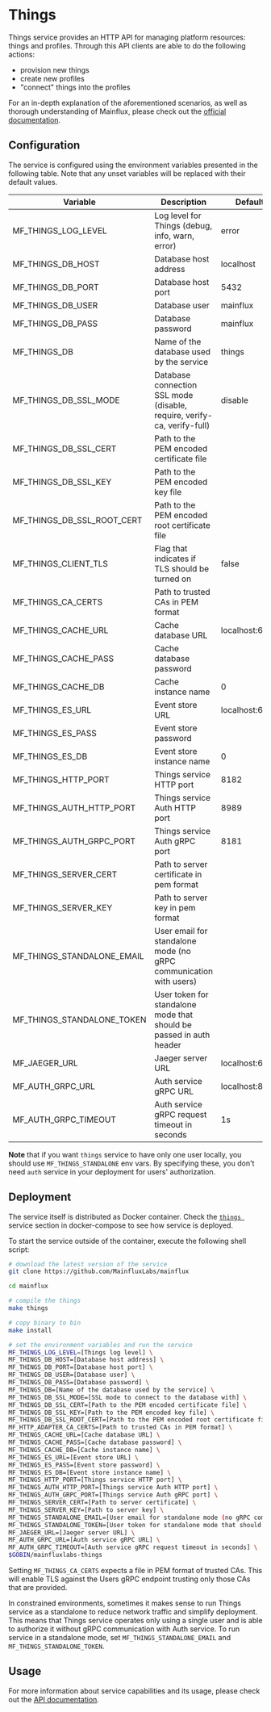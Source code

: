 # Things

Things service provides an HTTP API for managing platform resources: things and profiles.
Through this API clients are able to do the following actions:

- provision new things
- create new profiles
- "connect" things into the profiles

For an in-depth explanation of the aforementioned scenarios, as well as thorough
understanding of Mainflux, please check out the [official documentation][doc].

## Configuration

The service is configured using the environment variables presented in the
following table. Note that any unset variables will be replaced with their
default values.

| Variable                   | Description                                                             | Default        |
| -------------------------- | ----------------------------------------------------------------------- | -------------- |
| MF_THINGS_LOG_LEVEL        | Log level for Things (debug, info, warn, error)                         | error          |
| MF_THINGS_DB_HOST          | Database host address                                                   | localhost      |
| MF_THINGS_DB_PORT          | Database host port                                                      | 5432           |
| MF_THINGS_DB_USER          | Database user                                                           | mainflux       |
| MF_THINGS_DB_PASS          | Database password                                                       | mainflux       |
| MF_THINGS_DB               | Name of the database used by the service                                | things         |
| MF_THINGS_DB_SSL_MODE      | Database connection SSL mode (disable, require, verify-ca, verify-full) | disable        |
| MF_THINGS_DB_SSL_CERT      | Path to the PEM encoded certificate file                                |                |
| MF_THINGS_DB_SSL_KEY       | Path to the PEM encoded key file                                        |                |
| MF_THINGS_DB_SSL_ROOT_CERT | Path to the PEM encoded root certificate file                           |                |
| MF_THINGS_CLIENT_TLS       | Flag that indicates if TLS should be turned on                          | false          |
| MF_THINGS_CA_CERTS         | Path to trusted CAs in PEM format                                       |                |
| MF_THINGS_CACHE_URL        | Cache database URL                                                      | localhost:6379 |
| MF_THINGS_CACHE_PASS       | Cache database password                                                 |                |
| MF_THINGS_CACHE_DB         | Cache instance name                                                     | 0              |
| MF_THINGS_ES_URL           | Event store URL                                                         | localhost:6379 |
| MF_THINGS_ES_PASS          | Event store password                                                    |                |
| MF_THINGS_ES_DB            | Event store instance name                                               | 0              |
| MF_THINGS_HTTP_PORT        | Things service HTTP port                                                | 8182           |
| MF_THINGS_AUTH_HTTP_PORT   | Things service Auth HTTP port                                           | 8989           |
| MF_THINGS_AUTH_GRPC_PORT   | Things service Auth gRPC port                                           | 8181           |
| MF_THINGS_SERVER_CERT      | Path to server certificate in pem format                                |                |
| MF_THINGS_SERVER_KEY       | Path to server key in pem format                                        |                |
| MF_THINGS_STANDALONE_EMAIL | User email for standalone mode (no gRPC communication with users)       |                |
| MF_THINGS_STANDALONE_TOKEN | User token for standalone mode that should be passed in auth header     |                |
| MF_JAEGER_URL              | Jaeger server URL                                                       | localhost:6831 |
| MF_AUTH_GRPC_URL           | Auth service gRPC URL                                                   | localhost:8181 |
| MF_AUTH_GRPC_TIMEOUT       | Auth service gRPC request timeout in seconds                            | 1s             |

**Note** that if you want `things` service to have only one user locally, you should use `MF_THINGS_STANDALONE` env vars. By specifying these, you don't need `auth` service in your deployment for users' authorization.

## Deployment

The service itself is distributed as Docker container. Check the [`things `](https://github.com/MainfluxLabs/mainflux/blob/master/docker/docker-compose.yml#L167-L194) service section in
docker-compose to see how service is deployed.

To start the service outside of the container, execute the following shell script:

```bash
# download the latest version of the service
git clone https://github.com/MainfluxLabs/mainflux

cd mainflux

# compile the things
make things

# copy binary to bin
make install

# set the environment variables and run the service
MF_THINGS_LOG_LEVEL=[Things log level] \
MF_THINGS_DB_HOST=[Database host address] \
MF_THINGS_DB_PORT=[Database host port] \
MF_THINGS_DB_USER=[Database user] \
MF_THINGS_DB_PASS=[Database password] \
MF_THINGS_DB=[Name of the database used by the service] \
MF_THINGS_DB_SSL_MODE=[SSL mode to connect to the database with] \
MF_THINGS_DB_SSL_CERT=[Path to the PEM encoded certificate file] \
MF_THINGS_DB_SSL_KEY=[Path to the PEM encoded key file] \
MF_THINGS_DB_SSL_ROOT_CERT=[Path to the PEM encoded root certificate file] \
MF_HTTP_ADAPTER_CA_CERTS=[Path to trusted CAs in PEM format] \
MF_THINGS_CACHE_URL=[Cache database URL] \
MF_THINGS_CACHE_PASS=[Cache database password] \
MF_THINGS_CACHE_DB=[Cache instance name] \
MF_THINGS_ES_URL=[Event store URL] \
MF_THINGS_ES_PASS=[Event store password] \
MF_THINGS_ES_DB=[Event store instance name] \
MF_THINGS_HTTP_PORT=[Things service HTTP port] \
MF_THINGS_AUTH_HTTP_PORT=[Things service Auth HTTP port] \
MF_THINGS_AUTH_GRPC_PORT=[Things service Auth gRPC port] \
MF_THINGS_SERVER_CERT=[Path to server certificate] \
MF_THINGS_SERVER_KEY=[Path to server key] \
MF_THINGS_STANDALONE_EMAIL=[User email for standalone mode (no gRPC communication with auth)] \
MF_THINGS_STANDALONE_TOKEN=[User token for standalone mode that should be passed in auth header] \
MF_JAEGER_URL=[Jaeger server URL] \
MF_AUTH_GRPC_URL=[Auth service gRPC URL] \
MF_AUTH_GRPC_TIMEOUT=[Auth service gRPC request timeout in seconds] \
$GOBIN/mainfluxlabs-things
```

Setting `MF_THINGS_CA_CERTS` expects a file in PEM format of trusted CAs. This will enable TLS against the Users gRPC endpoint trusting only those CAs that are provided.

In constrained environments, sometimes it makes sense to run Things service as a standalone to reduce network traffic and simplify deployment. This means that Things service
operates only using a single user and is able to authorize it without gRPC communication with Auth service.
To run service in a standalone mode, set `MF_THINGS_STANDALONE_EMAIL` and `MF_THINGS_STANDALONE_TOKEN`.

## Usage

For more information about service capabilities and its usage, please check out
the [API documentation](https://github.com/MainfluxLabs/mainflux/blob/master/api/openapi/things.yml).

[doc]: https://mainfluxlabs.github.io/docs

